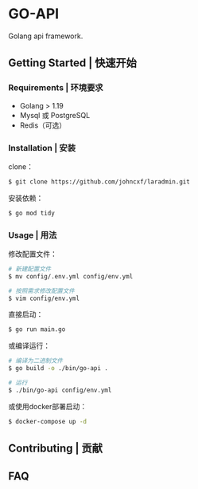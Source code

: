 # GO-API
Golang api framework.

## Getting Started | 快速开始
### Requirements | 环境要求

 - Golang > 1.19
 - Mysql 或 PostgreSQL
 - Redis（可选）

### Installation | 安装

clone：

```sh
$ git clone https://github.com/johncxf/laradmin.git
```

安装依赖：

```sh
$ go mod tidy
```

### Usage | 用法

修改配置文件：

```sh
# 新建配置文件
$ mv config/.env.yml config/env.yml

# 按照需求修改配置文件
$ vim config/env.yml
```

直接启动：

```sh
$ go run main.go
```

或编译运行：

```sh
# 编译为二进制文件
$ go build -o ./bin/go-api .

# 运行
$ ./bin/go-api config/env.yml
```

或使用docker部署启动：

```sh
$ docker-compose up -d
```

## Contributing | 贡献

## FAQ